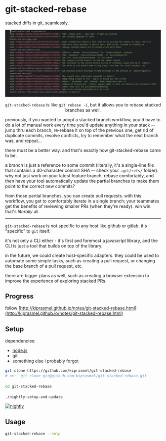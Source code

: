 # git-stacked-rebase

stacked diffs in git, seamlessly.

<div align="center">
	<img src="Documentation/assets/git-rebase-todo.png"></img>
	<p>
		<code>git-stacked-rebase</code>
		is like <code>git rebase -i</code>,
		but it allows you to rebase stacked branches as well.
	</p>
</div>

previously, if you wanted to adopt a stacked branch workflow, you'd have to do a lot of manual work every time you'd update anything in your stack -- jump thru each branch, re-rebase it on top of the previous one, get rid of duplicate commits, resolve conflicts, try to remember what the next branch was, and repeat...

there must be a better way. and that's exactly how git-stacked-rebase came to be. 

a branch is just a reference to some commit (literally, it's a single-line file that contains a 40-character commit SHA -- check your `.git/refs/` folder). why not just work on your latest feature branch, rebase comfortably, and then have your tool automatically update the partial branches to make them point to the correct new commits?

from those partial branches, you can create pull requests. with this workflow, you get to comfortably iterate in a single branch; your teammates get the benefits of reviewing smaller PRs (when they're ready). win win. that's _literally_ all.

---

`git-stacked-rebase` is not specific to any host like github or gitlab. it's "specific" to `git` itself.

it's not only a CLI either - it's first and foremost a javascript library, and the CLI is just a tool that builds on top of the library.

in the future, we could create host-specific adapters. they could be used to automate some simple tasks, such as creating a pull request, or changing the base branch of a pull request, etc.

there are bigger plans as well, such as creating a browser extension to improve the experience of exploring stacked PRs.

## Progress

follow [http://kiprasmel.github.io/notes/git-stacked-rebase.html](http://kiprasmel.github.io/notes/git-stacked-rebase.html)

## Setup

dependencies:

- [node.js](https://nodejs.org/en/)
- git
- something else i probably forgot

<!-- REMOVED because i'm dogfooding like never before. use nightly instead. -->
<!--
```sh
npm i -g git-stacked-rebase

# optional:
git config --global alias.stacked-rebase git-stacked-rebase
git config --global alias.rr             git-stacked-rebase
```
-->

```sh
git clone https://github.com/kiprasmel/git-stacked-rebase
# or:  git clone git@github.com:kiprasmel/git-stacked-rebase.git

cd git-stacked-rebase

./nightly-setup-and-update
```

[![nightly](https://img.shields.io/github/workflow/status/kiprasmel/git-stacked-rebase/tests/nightly?label=nightly)](https://github.com/kiprasmel/git-stacked-rebase/actions/workflows/test.yml)

## Usage

```sh
git-stacked-rebase --help
```
